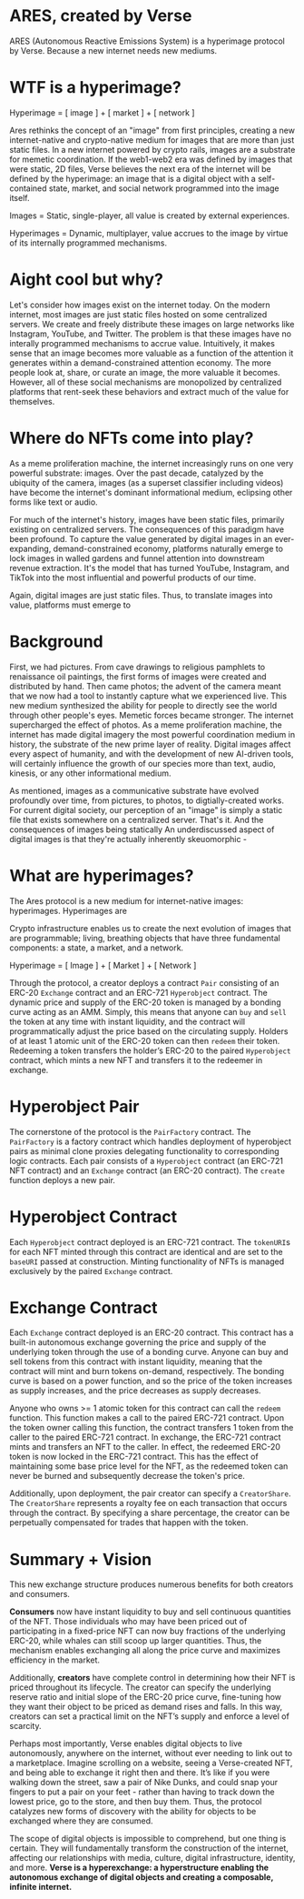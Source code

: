 # ARES, created by Verse

ARES (Autonomous Reactive Emissions System) is a hyperimage protocol by Verse. Because a new internet needs new mediums.

# WTF is a hyperimage?
Hyperimage = [ image ] + [ market ] + [ network ]

Ares rethinks the concept of an "image" from first principles, creating a new internet-native and crypto-native medium for images that are more than just static files. In a new internet powered by crypto rails, images are a substrate for memetic coordination. If the web1-web2 era was defined by images that were static, 2D files, Verse believes the next era of the internet will be defined by the hyperimage: an image that is a digital object with a self-contained state, market, and social network programmed into the image itself.

Images = Static, single-player, all value is created by external experiences.

Hyperimages = Dynamic, multiplayer, value accrues to the image by virtue of its internally programmed mechanisms.

# Aight cool but why?
Let's consider how images exist on the internet today. On the modern internet, most images are just static files hosted on some centralized servers. We create and freely distribute these images on large networks like Instagram, YouTube, and Twitter. The problem is that these images have no interally programmed mechanisms to accrue value. Intuitively, it makes sense that an image becomes more valuable as a function of the attention it generates within a demand-constrained attention economy. The more people look at, share, or curate an image, the more valuable it becomes. However, all of these social mechanisms are monopolized by centralized platforms that rent-seek these behaviors and extract much of the value for themselves.

# Where do NFTs come into play?
As a meme proliferation machine, the internet increasingly runs on one very powerful substrate: images. Over the past decade, catalyzed by the ubiquity of the camera, images (as a superset classifier including videos) have become the internet's dominant informational medium, eclipsing other forms like text or audio. 

For much of the internet's history, images have been static files, primarily existing on centralized servers. The consequences of this paradigm have been profound. To capture the value generated by digital images in an ever-expanding, demand-constrained economy, platforms naturally emerge to lock images in walled gardens and funnel attention into downstream revenue extraction. It's the model that has turned YouTube, Instagram, and TikTok into the most influential and powerful products of our time. 

Again, digital images are just static files. Thus, to translate images into value, platforms must emerge to 

# Background
First, we had pictures. From cave drawings to religious pamphlets to renaissance oil paintings, the first forms of images were created and distributed by hand. Then came photos; the advent of the camera meant that we now had a tool to instantly capture what we experienced live. This new medium synthesized the ability for people to directly see the world through other people's eyes. Memetic forces became stronger. The internet supercharged the effect of photos. As a meme proliferation machine, the internet has made digital imagery the most powerful coordination medium in history, the substrate of the new prime layer of reality. Digital images affect every aspect of humanity, and with the development of new AI-driven tools, will certainly influence the growth of our species more than text, audio, kinesis, or any other informational medium.

As mentioned, images as a communicative substrate have evolved profoundly over time, from pictures, to photos, to digtially-created works. For current digital society, our perception of an "image" is simply a static file that exists somewhere on a centralized server. That's it. And the consequences of images being statically  An underdiscussed aspect of digital images is that they're actually inherently skeuomorphic -  

# What are hyperimages?

The Ares protocol is a new medium for internet-native images: hyperimages. Hyperimages are 

Crypto infrastructure enables us to create the next evolution of images that are programmable; living, breathing objects that have three fundamental components: a state, a market, and a network. 

Hyperimage = [ Image ] + [ Market ] + [ Network ]

Through the protocol, a creator deploys a contract `Pair` consisting of an ERC-20 `Exchange` contract and an ERC-721 `Hyperobject` contract. The dynamic price and supply of the ERC-20 token is managed by a bonding curve acting as an AMM. Simply, this means that anyone can `buy` and `sell` the token at any time with instant liquidity, and the contract will programmatically adjust the price based on the circulating supply. Holders of at least 1 atomic unit of the ERC-20 token can then `redeem` their token. Redeeming a token transfers the holder’s ERC-20 to the paired `Hyperobject` contract, which mints a new NFT and transfers it to the redeemer in exchange.


# Hyperobject Pair

The cornerstone of the protocol is the `PairFactory` contract. The `PairFactory` is a factory contract which handles deployment of hyperobject pairs as minimal clone proxies delegating functionality to corresponding logic contracts. Each pair consists of a `Hyperobject` contract (an ERC-721 NFT contract) and an `Exchange` contract (an ERC-20 contract). The `create` function deploys a new pair.

# Hyperobject Contract

Each `Hyperobject` contract deployed is an ERC-721 contract. The `tokenURI`s for each NFT minted through this contract are identical and are set to the `baseURI` passed at construction. Minting functionality of NFTs is managed exclusively by the paired `Exchange` contract.

# Exchange Contract
Each `Exchange` contract deployed is an ERC-20 contract. This contract has a built-in autonomous exchange governing the price and supply of the underlying token through the use of a bonding curve. Anyone can buy and sell tokens from this contract with instant liquidity, meaning that the contract will mint and burn tokens on-demand, respectively. The bonding curve is based on a power function, and so the price of the token increases as supply increases, and the price decreases as supply decreases.

Anyone who owns >= 1 atomic token for this contract can call the `redeem` function. This function makes a call to the paired ERC-721 contract. Upon the token owner calling this function, the contract transfers 1 token from the caller to the paired ERC-721 contract. In exchange, the ERC-721 contract mints and transfers an NFT to the caller. In effect, the redeemed ERC-20 token is now locked in the ERC-721 contract. This has the effect of maintaining some base price level for the NFT, as the redeemed token can never be burned and subsequently decrease the token's price. 

Additionally, upon deployment, the pair creator can specify a `CreatorShare`. The `CreatorShare` represents a royalty fee on each transaction that occurs through the contract. By specifying a share percentage, the creator can be perpetually compensated for trades that happen with the token. 

# Summary + Vision
This new exchange structure produces numerous benefits for both creators and consumers.

**Consumers** now have instant liquidity to buy and sell continuous quantities of the NFT. Those individuals who may have been priced out of participating in a fixed-price NFT can now buy fractions of the underlying ERC-20, while whales can still scoop up larger quantities. Thus, the mechanism enables exchanging all along the price curve and maximizes efficiency in the market.

Additionally, **creators** have complete control in determining how their NFT is priced throughout its lifecycle. The creator can specify the underlying reserve ratio and initial slope of the ERC-20 price curve, fine-tuning how they want their object to be priced as demand rises and falls. In this way, creators can set a practical limit on the NFT’s supply and enforce a level of scarcity.

Perhaps most importantly, Verse enables digital objects to live autonomously, anywhere on the internet, without ever needing to link out to a marketplace. Imagine scrolling on a website, seeing a Verse-created NFT, and being able to exchange it right then and there. It’s like if you were walking down the street, saw a pair of Nike Dunks, and could snap your fingers to put a pair on your feet - rather than having to track down the lowest price, go to the store, and then buy them. Thus, the protocol catalyzes new forms of discovery with the ability for objects to be exchanged where they are consumed.

The scope of digital objects is impossible to comprehend, but one thing is certain. They will fundamentally transform the construction of the internet, affecting our relationships with media, culture, digital infrastructure, identity, and more. **Verse is a hyperexchange: a hyperstructure enabling the autonomous exchange of digital objects and creating a composable, infinite internet.**

